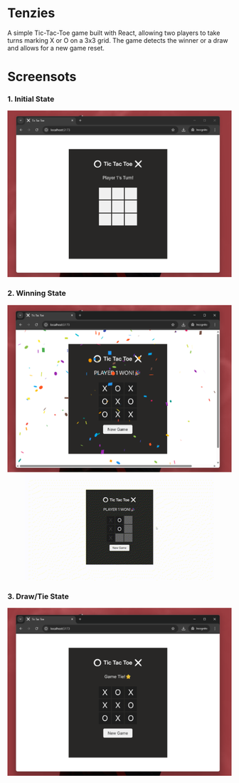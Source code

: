 # Tenzies

A simple Tic-Tac-Toe game built with React, allowing two players to take turns marking X or O on a 3x3 grid. The game detects the winner or a draw and allows for a new game reset.


# Screensots

### 1. Initial State
<center>
    <img src="./screenshots/1.png" />
</center>

### 2. Winning State
<center>
    <img src="./screenshots/2.png" />
    <img src="./screenshots/win.gif" />
</center>

### 3. Draw/Tie State
<center>
    <img src="./screenshots/3.png" />
</center>